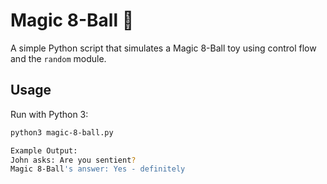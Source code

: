 # Magic 8-Ball 🎱  
A simple Python script that simulates a Magic 8-Ball toy using control flow and the `random` module.  

## Usage
Run with Python 3:  
```bash
python3 magic-8-ball.py

Example Output:
John asks: Are you sentient?
Magic 8-Ball's answer: Yes - definitely
